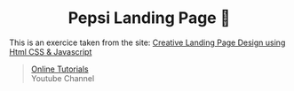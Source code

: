 <h1 align=center> Pepsi Landing Page 🥤</h1>

This is an exercice taken from the site: [Creative Landing Page Design using Html CSS & Javascript](https://www.youtube.com/watch?v=s_z5laE4KTw&t=1s "Creative Landing Page Design using Html CSS & Javascript")

> [Online Tutorials](https://www.youtube.com/channel/UCbwXnUipZsLfUckBPsC7Jog "Online Tutorials")
<br>Youtube Channel
